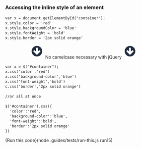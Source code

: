 ### Accessing the inline style of an element

```
var x = document.getElementById("container");
x.style.color = 'red'
x.style.backgroundColor = 'blue'
x.style.fontWeight = 'bold'
x.style.border = '2px solid orange'
```
<p style="text-align:center;"> <img src=".guides/img/arrow_down.png" class="arrow_down" /> No camelcase necessary with jQuery <img src=".guides/img/arrow_down.png" class="arrow_down" /> </p>

```
var x = $("#container");
x.css('color','red')
x.css('background-color','blue')
x.css('font-weight','bold')
c.css('border','2px solid orange')

//or all at once

$('#container').css({
  'color':'red',
  'background-color':'blue',
  'font-weight':'bold',
  'border':'2px solid orange'
})
```
{Run this code}(node .guides/tests/run-this.js run15)
